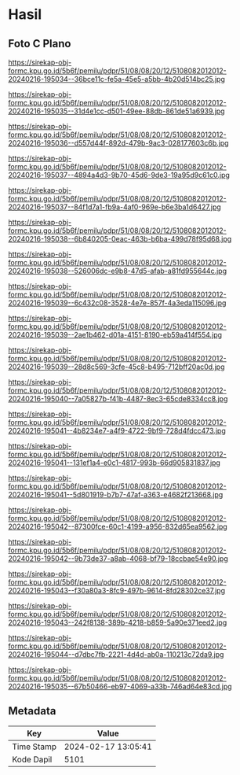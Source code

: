 # Hasil

## Foto C Plano

https://sirekap-obj-formc.kpu.go.id/5b6f/pemilu/pdpr/51/08/08/20/12/5108082012012-20240216-195034--36bce11c-fe5a-45e5-a5bb-4b20d514bc25.jpg

https://sirekap-obj-formc.kpu.go.id/5b6f/pemilu/pdpr/51/08/08/20/12/5108082012012-20240216-195035--31d4e1cc-d501-49ee-88db-861de51a6939.jpg

https://sirekap-obj-formc.kpu.go.id/5b6f/pemilu/pdpr/51/08/08/20/12/5108082012012-20240216-195036--d557d44f-892d-479b-9ac3-028177603c6b.jpg

https://sirekap-obj-formc.kpu.go.id/5b6f/pemilu/pdpr/51/08/08/20/12/5108082012012-20240216-195037--4894a4d3-9b70-45d6-9de3-19a95d9c61c0.jpg

https://sirekap-obj-formc.kpu.go.id/5b6f/pemilu/pdpr/51/08/08/20/12/5108082012012-20240216-195037--84f1d7a1-fb9a-4af0-969e-b6e3ba1d6427.jpg

https://sirekap-obj-formc.kpu.go.id/5b6f/pemilu/pdpr/51/08/08/20/12/5108082012012-20240216-195038--6b840205-0eac-463b-b6ba-499d78f95d68.jpg

https://sirekap-obj-formc.kpu.go.id/5b6f/pemilu/pdpr/51/08/08/20/12/5108082012012-20240216-195038--526006dc-e9b8-47d5-afab-a81fd955644c.jpg

https://sirekap-obj-formc.kpu.go.id/5b6f/pemilu/pdpr/51/08/08/20/12/5108082012012-20240216-195039--6c432c08-3528-4e7e-857f-4a3eda115096.jpg

https://sirekap-obj-formc.kpu.go.id/5b6f/pemilu/pdpr/51/08/08/20/12/5108082012012-20240216-195039--2ae1b462-d01a-4151-8190-eb59a414f554.jpg

https://sirekap-obj-formc.kpu.go.id/5b6f/pemilu/pdpr/51/08/08/20/12/5108082012012-20240216-195039--28d8c569-3cfe-45c8-b495-712bff20ac0d.jpg

https://sirekap-obj-formc.kpu.go.id/5b6f/pemilu/pdpr/51/08/08/20/12/5108082012012-20240216-195040--7a05827b-f41b-4487-8ec3-65cde8334cc8.jpg

https://sirekap-obj-formc.kpu.go.id/5b6f/pemilu/pdpr/51/08/08/20/12/5108082012012-20240216-195041--4b8234e7-a4f9-4722-9bf9-728d4fdcc473.jpg

https://sirekap-obj-formc.kpu.go.id/5b6f/pemilu/pdpr/51/08/08/20/12/5108082012012-20240216-195041--131ef1a4-e0c1-4817-993b-66d905831837.jpg

https://sirekap-obj-formc.kpu.go.id/5b6f/pemilu/pdpr/51/08/08/20/12/5108082012012-20240216-195041--5d801919-b7b7-47af-a363-e4682f213668.jpg

https://sirekap-obj-formc.kpu.go.id/5b6f/pemilu/pdpr/51/08/08/20/12/5108082012012-20240216-195042--87300fce-60c1-4199-a956-832d65ea9562.jpg

https://sirekap-obj-formc.kpu.go.id/5b6f/pemilu/pdpr/51/08/08/20/12/5108082012012-20240216-195042--9b73de37-a8ab-4068-bf79-18ccbae54e90.jpg

https://sirekap-obj-formc.kpu.go.id/5b6f/pemilu/pdpr/51/08/08/20/12/5108082012012-20240216-195043--f30a80a3-8fc9-497b-9614-8fd28302ce37.jpg

https://sirekap-obj-formc.kpu.go.id/5b6f/pemilu/pdpr/51/08/08/20/12/5108082012012-20240216-195043--242f8138-389b-4218-b859-5a90e371eed2.jpg

https://sirekap-obj-formc.kpu.go.id/5b6f/pemilu/pdpr/51/08/08/20/12/5108082012012-20240216-195044--d7dbc7fb-2221-4d4d-ab0a-110213c72da9.jpg

https://sirekap-obj-formc.kpu.go.id/5b6f/pemilu/pdpr/51/08/08/20/12/5108082012012-20240216-195035--67b50466-eb97-4069-a33b-746ad64e83cd.jpg


## Metadata

| Key        | Value               |
| ---------- | ------------------- |
| Time Stamp | 2024-02-17 13:05:41 |
| Kode Dapil | 5101                |



